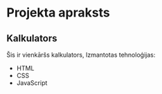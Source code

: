 # Projekta apraksts

## Kalkulators

Šis ir vienkāršs kalkulators, 
Izmantotas tehnoloģijas:
- HTML
- CSS
- JavaScript
